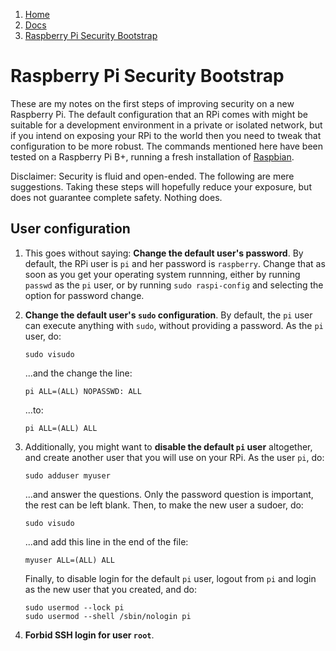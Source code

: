 <!-- -
Title: Raspberry Pi Security Bootstrap
Description: Initial security configuration of a new Raspberry Pi
First Published: 2014-12-13
- -->

<ol class="breadcrumb" itemprop="breadcrumb">
    <li><a href="/">Home</a></li>
    <li><a href="/docs/">Docs</a></li>
    <li><a href="/docs/raspberry-pi-security-bootstrap.html">Raspberry Pi Security Bootstrap</a></li>
</ol>

Raspberry Pi Security Bootstrap
===============================

<p class='lead'>These are my notes on the first steps of improving security on 
a new Raspberry Pi. The default configuration that an RPi comes with might be 
suitable for a development environment in a private or isolated network, but 
if you intend on exposing your RPi to the world then you need to tweak that 
configuration to be more robust. The commands mentioned here have been tested 
on a Raspberry Pi B+, running a fresh installation of 
<a href='http://www.raspbian.org/'>Raspbian</a>.</p>

Disclaimer: Security is fluid and open-ended. The following are mere 
suggestions. Taking these steps will hopefully reduce your exposure, but does 
not guarantee complete safety. Nothing does.

User configuration
------------------

1.  This goes without saying: **Change the default user's password**. By 
    default,     the RPi user is `pi` and her password is `raspberry`. Change 
    that as soon as you get your operating system runnning, either by running 
    `passwd` as the `pi` user, or by running `sudo raspi-config` and selecting 
    the option for password change.

2.  **Change the default user's `sudo` configuration**. By default, the `pi` 
    user can execute anything with `sudo`, without providing a password. As 
    the `pi` user, do:

        sudo visudo

    ...and the change the line:

        pi ALL=(ALL) NOPASSWD: ALL

    ...to:

        pi ALL=(ALL) ALL

3.  Additionally, you might want to **disable the default `pi` user** 
    altogether, and create another user that you will use on your RPi. As the 
    user `pi`, do:

        sudo adduser myuser

    ...and answer the questions. Only the password question is important, the 
    rest can be left blank. Then, to make the new user a sudoer, do:

        sudo visudo

    ...and add this line in the end of the file:

        myuser ALL=(ALL) ALL

    Finally, to disable login for the default `pi` user, logout from `pi` and 
    login as the new user that you created, and do:

        sudo usermod --lock pi
        sudo usermod --shell /sbin/nologin pi

4.  **Forbid SSH login for user `root`**.
